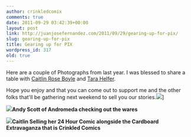 ```yaml
---
author: crinkledcomix
comments: true
date: 2011-09-29 03:42:39+00:00
layout: post
link: http://juanjosefernandez.com/2011/09/29/gearing-up-for-pix/
slug: gearing-up-for-pix
title: Gearing up for PIX
wordpress_id: 317
old: true
---
```


Here are a couple of Photographs from last year. I was blessed to share a table with [Caitlin Rose Boyle](http://www.sadsadkiddie.com/blog/) and [Tara Helfer](http://tarahelfer.com/).

Hope you enjoy and that you can come out to support me and the other folks that'll be gathering next weekend to sell you our stories.![](http://fernandezjuanjose.files.wordpress.com/2011/09/dsc_0937.jpg)]

![](http://fernandezjuanjose.files.wordpress.com/2011/09/dsc_0944.jpg)**Andy Scott of Andromeda checking out the wares**

![](http://fernandezjuanjose.files.wordpress.com/2011/09/dsc_0931.jpg)**Caitlin Selling her 24 Hour Comic alongside the Cardboard Extravaganza that is Crinkled Comics**
